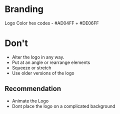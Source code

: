 # Branding


Logo Color hex codes -  #AD04FF + #DE06FF

# Don't

- Alter the logo in any way.
- Put at an angle or rearrange elements
- Squeeze or stretch
- Use older versions of the logo


## Recommendation

- Animate the Logo
- Dont place the logo on a complicated background
